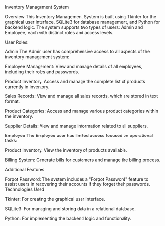 Inventory Management System

Overview
This Inventory Management System is built using Tkinter for the graphical user interface, SQLite3 for database management, and Python for backend logic. The system supports two types of users: Admin and Employee, each with distinct roles and access levels.

User Roles:

Admin
The Admin user has comprehensive access to all aspects of the inventory management system:

Employee Management: View and manage details of all employees, including their roles and passwords.

Product Inventory: Access and manage the complete list of products currently in inventory.

Sales Records: View and manage all sales records, which are stored in text format.

Product Categories: Access and manage various product categories within the inventory.

Supplier Details: View and manage information related to all suppliers.

Employee
The Employee user has limited access focused on operational tasks:

Product Inventory: View the inventory of products available.

Billing System: Generate bills for customers and manage the billing process.

Additional Features

Forgot Password: The system includes a "Forgot Password" feature to assist users in recovering their accounts if they forget their passwords.
Technologies Used

Tkinter: For creating the graphical user interface.

SQLite3: For managing and storing data in a relational database.

Python: For implementing the backend logic and functionality.
